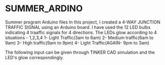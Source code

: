 # SUMMER_ARDINO
Summer program Arduino files
In this project, I created a 4-WAY JUNCTION TRAFFIC SIGNAL using an Arduino board. I have used the 12 LED bulbs indicating 4 traaffic signals for 4 directions. The LEDs glow according to 4 situations - 1,2,3,4 
1- Light Traffic(3am to 6am)
2- Medium traffic(6am to 9am)
3- High traffic(9am to 9pm)
4- Light Traffic(AGAIN- 9pm to 3am)

The following input can be given through TINKER CAD simulation and the LED's glow correspondingly.
